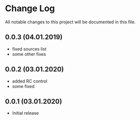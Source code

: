 # Change Log

All notable changes to this project will be documented in this file.

## 0.0.3 (04.01.2019)
- fixed sources list
- some other fixes

## 0.0.2 (03.01.2020)
- added RC  control
- some fixed

## 0.0.1 (03.01.2020)
- Initial release
